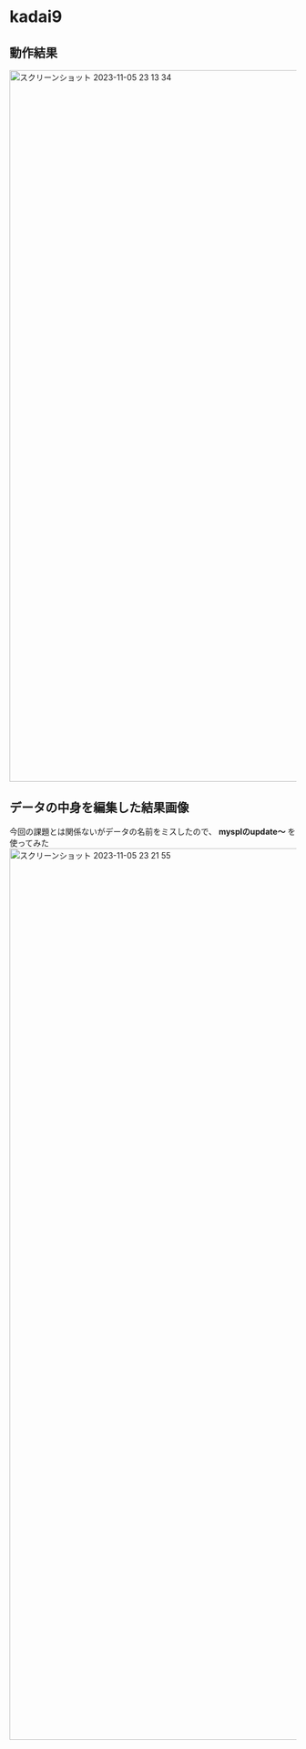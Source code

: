 # kadai9
## 動作結果
<img width="1249" alt="スクリーンショット 2023-11-05 23 13 34" src="https://github.com/tomoya0844/kadai9/assets/146510558/440341be-1755-4d3c-ad9a-334e02a5051d">



## データの中身を編集した結果画像
今回の課題とは関係ないがデータの名前をミスしたので、
**mysplのupdate〜**
を使ってみた
<img width="1565" alt="スクリーンショット 2023-11-05 23 21 55" src="https://github.com/tomoya0844/kadai9/assets/146510558/455dc5c9-4448-4286-98aa-610d34168c53">
